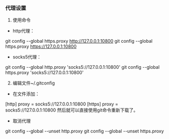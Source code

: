 ### 代理设置

1. 使用命令

- http代理：

git config --global https.proxy http://127.0.0.1:10800
git config --global https.proxy https://127.0.0.1:10800

- socks5代理：

git config --global http.proxy 'socks5://127.0.0.1:10800'
git config --global https.proxy 'socks5://127.0.0.1:10800'

2. 编辑文件~/.gitconfig


- 在文件添加：

[http]
proxy = socks5://127.0.0.1:10800
[https]
proxy = socks5://127.0.0.1:10800
然后就可以直接使用git命令重新下载了。

- 取消代理

git config --global --unset http.proxy
git config --global --unset https.proxy
